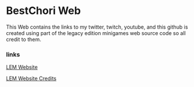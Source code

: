 # BestChori Web

This Web contains the links to my twitter, twitch, youtube, and this github
is created using part of the legacy edition minigames web source code 
so all credit to them.


### links

[LEM Website](https://www.legacyminigames.net/)

[LEM Website Credits](https://github.com/Legacy-Edition-Minigames/Website?tab=readme-ov-file#credits)
